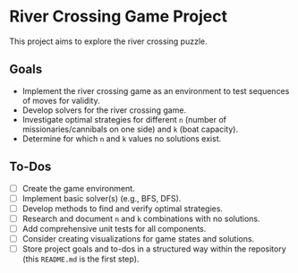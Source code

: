 # River Crossing Game Project

This project aims to explore the river crossing puzzle.

## Goals

- Implement the river crossing game as an environment to test sequences of moves for validity.
- Develop solvers for the river crossing game.
- Investigate optimal strategies for different `n` (number of missionaries/cannibals on one side) and `k` (boat capacity).
- Determine for which `n` and `k` values no solutions exist.

## To-Dos

- [ ] Create the game environment.
- [ ] Implement basic solver(s) (e.g., BFS, DFS).
- [ ] Develop methods to find and verify optimal strategies.
- [ ] Research and document `n` and `k` combinations with no solutions.
- [ ] Add comprehensive unit tests for all components.
- [ ] Consider creating visualizations for game states and solutions.
- [ ] Store project goals and to-dos in a structured way within the repository (this `README.md` is the first step).
